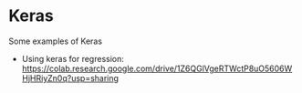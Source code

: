 # Keras
Some examples of Keras
- Using keras for regression: https://colab.research.google.com/drive/1Z6QGlVgeRTWctP8uO5606WHjHRiyZn0q?usp=sharing 
